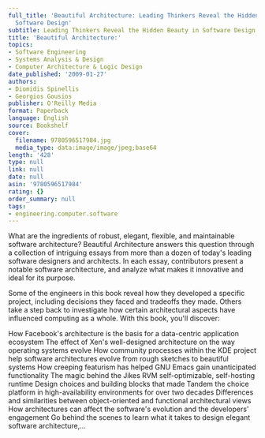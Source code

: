 ```yaml
---
full_title: 'Beautiful Architecture: Leading Thinkers Reveal the Hidden Beauty in
  Software Design'
subtitle: Leading Thinkers Reveal the Hidden Beauty in Software Design
title: 'Beautiful Architecture:'
topics:
- Software Engineering
- Systems Analysis & Design
- Computer Architecture & Logic Design
date_published: '2009-01-27'
authors:
- Diomidis Spinellis
- Georgios Gousios
publisher: O'Reilly Media
format: Paperback
language: English
source: Bookshelf
cover:
  filename: 9780596517984.jpg
  media_type: data:image/image/jpeg;base64
length: '428'
type: null
link: null
date: null
asin: '9780596517984'
rating: {}
order_summary: null
tags:
- engineering.computer.software
---
```

What are the ingredients of robust, elegant, flexible, and maintainable software architecture? Beautiful Architecture answers this question through a collection of intriguing essays from more than a dozen of today's leading software designers and architects. In each essay, contributors present a notable software architecture, and analyze what makes it innovative and ideal for its purpose.

Some of the engineers in this book reveal how they developed a specific project, including decisions they faced and tradeoffs they made. Others take a step back to investigate how certain architectural aspects have influenced computing as a whole. With this book, you'll discover:

How Facebook's architecture is the basis for a data-centric application ecosystem The effect of Xen's well-designed architecture on the way operating systems evolve How community processes within the KDE project help software architectures evolve from rough sketches to beautiful systems How creeping featurism has helped GNU Emacs gain unanticipated functionality The magic behind the Jikes RVM self-optimizable, self-hosting runtime Design choices and building blocks that made Tandem the choice platform in high-availability environments for over two decades Differences and similarities between object-oriented and functional architectural views How architectures can affect the software's evolution and the developers' engagement Go behind the scenes to learn what it takes to design elegant software architecture,...
